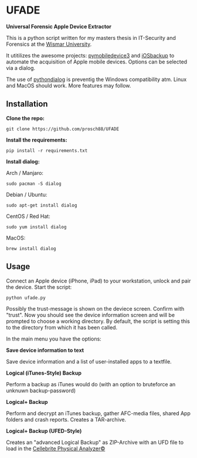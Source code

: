 # UFADE
**Universal Forensic Apple Device Extractor**

This is a python script written for my masters thesis in IT-Security and Forensics at the [Wismar University](https://www.hs-wismar.de/).

It utitilizes the awesome projects: [pymobiledevice3](https://github.com/doronz88/pymobiledevice3) and [iOSbackup](https://github.com/avibrazil/iOSbackup) to automate the acquisition of Apple mobile devices. Options can be selected via a dialog.

The use of [pythondialog](https://github.com/frougon/pythondialog) is preventig the Windows compatibility atm. Linux and MacOS should work.
More features may follow.



## Installation

**Clone the repo:**
```
git clone https://github.com/prosch88/UFADE
```
**Install the requirements:**
```
pip install -r requirements.txt 
```
**Install dialog:**

Arch / Manjaro:
```
sudo pacman -S dialog
```
Debian / Ubuntu:
```
sudo apt-get install dialog
```
CentOS / Red Hat:
```
sudo yum install dialog
```
MacOS:
```
brew install dialog
```


## Usage

Connect an Apple device (iPhone, iPad) to your workstation, unlock and pair the device.
Start the script:
```
python ufade.py
```
Possibly the trust-message is shown on the deviece screen. Confirm with "trust".
Now you should see the device information screen and will be prompted to choose a working directory.
By default, the script is setting this to the directory from which it has been called.

In the main menu you have the options:

**Save device information to text**

Save device information and a list of user-installed apps to a textfile.

**Logical (iTunes-Style) Backup**

Perform a backup as iTunes would do (with an option to bruteforce an unknuwn backup-password)

**Logical+ Backup**

Perform and decrypt an iTunes backup, gather AFC-media files, shared App folders and crash reports. Creates a TAR-archive.

**Logical+ Backup (UFED-Style)**

Creates an "advanced Logical Backup" as ZIP-Archive with an UFD file to load in the [Cellebrite Physical Analyzer©](https://cellebrite.com/de/cellebrite-physical-analyzer-de/)





